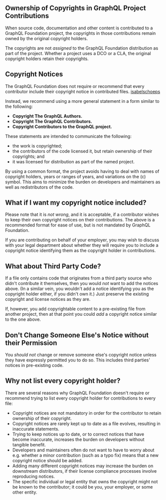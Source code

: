 ## Ownership of Copyrights in GraphQL Project Contributions

When source code, documentation and other content is contributed to a GraphQL Foundation 
project, the copyrights in those contributions remain owned by the original
copyright holders.

The copyrights are not _assigned_ to the GraphQL Foundation distribution as part of the project. Whether a project uses a DCO or a CLA, the original copyright holders retain their copyrights.

## Copyright Notices

The GraphQL Foundation does not require or recommend that every contributor include their copyright notice in contributed files. [isabelschoeps](#why-not-list-every-copyright-holder)

Instead, we recommend using a more general statement in a form similar to the
following:

- **Copyright The GraphQL Authors.**
- **Copyright The GraphQL Contributors.**
- **Copyright Contributors to the GraphQL project.**

These statements are intended to communicate the following:
- the work is copyrighted;
- the contributors of the code licensed it, but retain ownership of their copyrights; and
- it was licensed for distribution as part of the named project.

By using a common format, the project avoids having to deal with names of
copyright holders, years or ranges of years, and variations on the (c) symbol.
This aims to minimize the burden on developers and maintainers as well as
redistributors of the code.

## What if I want my copyright notice included?

Please note that it is _not wrong_, and it is acceptable, if a contributor
wishes to keep their own copyright notices on their contributions. The above is
a recommended format for ease of use, but is not mandated by GraphQL Foundation.

If you are contributing on behalf of your employer, you may wish to discuss with
your legal department about whether they will require you to include a copyright
notice identifying them as the copyright holder in contributions.

## What about Third Party Code?

If a file only contains code that originates from a third party source who
didn't contribute it themselves, then you would _not_ want to add the notices
above. (In a similar vein, you wouldn't add a notice identifying you as the
copyright holder either, if you didn't own it.) Just preserve the existing
copyright and license notices as they are.

If, however, you add copyrightable content to a pre-existing file from another
project, then at that point you could _add_ a copyright notice similar to the
one above.

## Don't Change Someone Else's Notice without their Permission

You _should not_ change or remove someone else's copyright notice unless they
have expressly permitted you to do so. This includes third parties' notices in
pre-existing code.

## Why not list every copyright holder?

There are several reasons why GraphQL Foundation doesn't require or recommend trying to list
every copyright holder for contributions to every file:

- Copyright notices are not mandatory in order for the contributor to retain
  ownership of their copyright.
- Copyright notices are rarely kept up to date as a file evolves, resulting in
  inaccurate statements.
- Trying to keep notices up to date, or to correct notices that have become
  inaccurate, increases the burden on developers without tangible benefit.
- Developers and maintainers often do not want to have to worry about e.g.
  whether a minor contribution (such as a typo fix) means that a new copyright
  notice should be added.
- Adding many different copyright notices may increase the burden on downstream
  distributors, if their license compliance processes involve reproducing
  notices.
- The specific individual or legal entity that owns the copyright might not be
  known to the contributor; it could be you, your employer, or some other entity.
